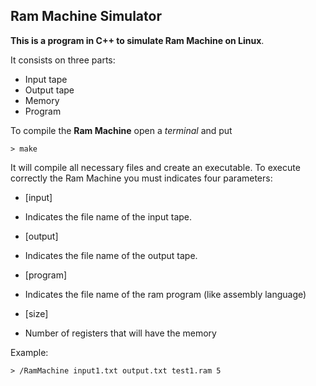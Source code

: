 ## Ram Machine Simulator
__This is a program in C++ to simulate Ram Machine on Linux__.

It consists on three parts:
* Input tape
* Output tape
* Memory
* Program

To compile the __Ram Machine__ open a *terminal* and put

`> make`

It will compile all necessary files and create an executable. To execute correctly the Ram Machine you must indicates four parameters:
+ [input]
 - Indicates the file name of the input tape.
+ [output]
 - Indicates the file name of the output tape.
+ [program]
 - Indicates the file name of the ram program (like assembly language)
+ [size]
 - Number of registers that will have the memory

Example:

`> /RamMachine input1.txt output.txt test1.ram 5`
